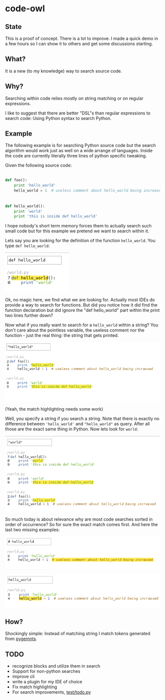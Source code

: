code-owl
========

State
-----
This is a proof of concept.  There is a lot to improve.  I made a quick demo in a few hours so I can show it to others and get some discussions starting.

What?
-----

It is a new (to my knowledge) way to search source code.

Why?
----
Searching within code relies mostly on string matching or on regular expressions.

I like to suggest that there are better "DSL"s than regular expressions to search code: Using Python syntax to search Python.


Example
-------
The following example is for searching Python source code but the search algorithm would work just as well on a wide arrange of languages. Inside the code are currently literally three lines of python specific tweaking.


Given the following source code:

```python

def foo():
    print 'hello_world'
    hello_world = 1  # useless comment about hello_world being increased


def hello_world():
    print 'world'
    print 'this is inside def hello_world'
```


I hope nobody's short term memory forces them to actually search such small code but for this example we pretend we want to search within it.

Lets say you are looking for the definition of the function `hello_world`. You type `def hello_world`:

![search def hello_world](https://raw.githubusercontent.com/FlorianLudwig/code-owl/master/doc/search_1.png)


Ok, no magic here, we find what we are looking for.  Actually most IDEs do provide a way to search for functions.  But did you notice how it did find the function declaration but did ignore the "def hello_world" part within the print two lines further down?

Now what if you really want to search for a `hello_world` within a string? You don't care about the pointless variable, the useless comment nor the function - just the real thing: the string that gets printed.

![search "hello_world"](https://raw.githubusercontent.com/FlorianLudwig/code-owl/master/doc/search_2.png)

(Yeah, the match highlighting needs some work)

Well, you specify a string if you search a string. Note that there is exactly no difference between `'hello_world'` and `"hello_world"` as query.  After all those are the exact same thing in Python.  Now lets look for `world`:

![search "world"](https://raw.githubusercontent.com/FlorianLudwig/code-owl/master/doc/search_3.png)

So much today is about relevance why are most code searches sorted in order of occurrence?  So for sure the exact match comes first.  And here the last two missing examples:


![search # hello_world](https://raw.githubusercontent.com/FlorianLudwig/code-owl/master/doc/search_4.png)

![search hello_world](https://raw.githubusercontent.com/FlorianLudwig/code-owl/master/doc/search_5.png)


How?
----
Shockingly simple: Instead of matching string I match tokens generated from [pygemnts](http://pygments.org/).

TODO
----

 * recognize blocks and utilize them in search
 * Support for non-python searches
 * improve cli
 * write a plugin for my IDE of choice
 * Fix match highlighting
 * For search improvements, [test/todo.py](https://github.com/FlorianLudwig/code-owl/blob/master/test/todo.py)
